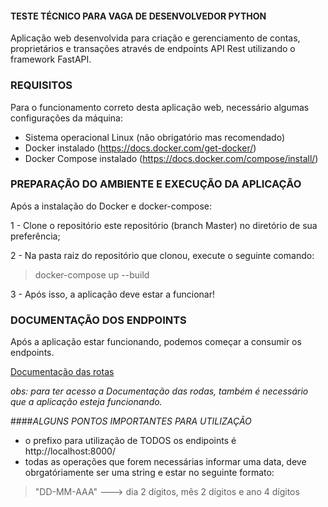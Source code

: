 #### TESTE TÉCNICO PARA VAGA DE DESENVOLVEDOR PYTHON

Aplicação web desenvolvida para criação e gerenciamento de contas, proprietários e transações através de endpoints API Rest utilizando o framework FastAPI.

### REQUISITOS

Para o funcionamento correto desta aplicação web, necessário algumas configurações da máquina:

- Sistema operacional Linux (não obrigatório mas recomendado)
- Docker instalado (https://docs.docker.com/get-docker/)
- Docker Compose instalado (https://docs.docker.com/compose/install/)

### PREPARAÇÃO DO AMBIENTE E EXECUÇÃO DA APLICAÇÃO
Após a instalação do Docker e docker-compose:

1 - Clone o repositório este repositório (branch Master) no diretório de sua preferência;

2 - Na pasta raiz do repositório que clonou, execute o seguinte comando:
>docker-compose up --build

3 - Após isso, a aplicação deve estar a funcionar!

### DOCUMENTAÇÃO DOS ENDPOINTS
Após a aplicação estar funcionando, podemos começar a consumir os endpoints.

[Documentação das rotas](http://localhost:8000/docs)

_obs: para ter acesso a Documentação das rodas, também é necessário que a aplicação esteja funcionando._ 

####_ALGUNS PONTOS IMPORTANTES PARA UTILIZAÇÃO_

- o prefixo para utilização de TODOS os endipoints é http://localhost:8000/
- todas as operações que forem necessárias informar uma data, deve obrgatóriamente ser uma string e estar no seguinte formato:
>"DD-MM-AAA" ---> dia 2 dígitos, mês 2 dígitos e ano 4 dígitos


